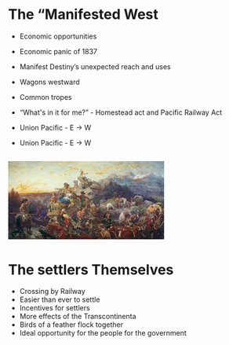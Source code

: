 # The “Manifested West
<!-- Bullet points -->
* Economic opportunities 
* Economic panic of 1837
* Manifest Destiny’s unexpected reach and uses
* Wagons westward

* Common tropes
* “What's in it for me?” -  Homestead act and Pacific Railway Act
* Union Pacific - E → W
* Union Pacific - E → W
<!-- End bullet points -->

![Manifested West](Images/codecirc.jpeg)
---------------

# The settlers Themselves 
* Crossing by Railway
* Easier than ever to settle
* Incentives for settlers
* More effects of the Transcontinenta
*  Birds of a feather flock together
* Ideal opportunity for the people for the government 
<!-- Start Image -->